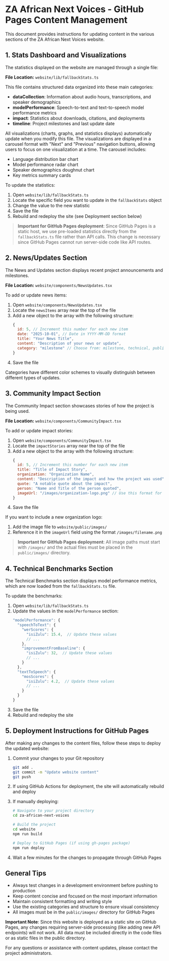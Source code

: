 # ZA African Next Voices - GitHub Pages Content Management

This document provides instructions for updating content in the various sections of the ZA African Next Voices website.

## 1. Stats Dashboard and Visualizations

The statistics displayed on the website are managed through a single file:

**File Location:** `website/lib/fallbackStats.ts`

This file contains structured data organized into these main categories:

- **dataCollection**: Information about audio hours, transcriptions, and speaker demographics
- **modelPerformance**: Speech-to-text and text-to-speech model performance metrics
- **impact**: Statistics about downloads, citations, and deployments
- **timeline**: Project milestones and last update date

All visualizations (charts, graphs, and statistics displays) automatically update when you modify this file. The visualizations are displayed in a carousel format with "Next" and "Previous" navigation buttons, allowing users to focus on one visualization at a time. The carousel includes:

- Language distribution bar chart
- Model performance radar chart
- Speaker demographics doughnut chart
- Key metrics summary cards

To update the statistics:

1. Open `website/lib/fallbackStats.ts`
2. Locate the specific field you want to update in the `fallbackStats` object
3. Change the value to the new statistic
4. Save the file
5. Rebuild and redeploy the site (see Deployment section below)

> **Important for GitHub Pages deployment**: Since GitHub Pages is a static host, we use pre-loaded statistics directly from the `fallbackStats.ts` file rather than API calls. This change is necessary since GitHub Pages cannot run server-side code like API routes.

## 2. News/Updates Section

The News and Updates section displays recent project announcements and milestones.

**File Location:** `website/components/NewsUpdates.tsx`

To add or update news items:

1. Open `website/components/NewsUpdates.tsx`
2. Locate the `newsItems` array near the top of the file
3. Add a new object to the array with the following structure:
   ```javascript
   {
     id: 5, // Increment this number for each new item
     date: "2025-10-01", // Date in YYYY-MM-DD format
     title: "Your News Title",
     content: "Description of your news or update",
     category: "milestone" // Choose from: milestone, technical, publication, partnership
   }
   ```
4. Save the file

Categories have different color schemes to visually distinguish between different types of updates.

## 3. Community Impact Section

The Community Impact section showcases stories of how the project is being used.

**File Location:** `website/components/CommunityImpact.tsx`

To add or update impact stories:

1. Open `website/components/CommunityImpact.tsx`
2. Locate the `impactStories` array near the top of the file
3. Add a new object to the array with the following structure:
   ```javascript
   {
     id: 5, // Increment this number for each new item
     title: "Title of Impact Story",
     organization: "Organization Name",
     content: "Description of the impact and how the project was used",
     quote: "A notable quote about the impact",
     person: "Name and Title of the person quoted",
     imageUrl: "/images/organization-logo.png" // Use this format for GitHub Pages
   }
   ```
4. Save the file

If you want to include a new organization logo:
1. Add the image file to `website/public/images/`
2. Reference it in the `imageUrl` field using the format `/images/filename.png`

> **Important for GitHub Pages deployment**: All image paths must start with `/images/` and the actual files must be placed in the `public/images/` directory.

## 4. Technical Benchmarks Section

The Technical Benchmarks section displays model performance metrics, which are now loaded from the `fallbackStats.ts` file.

To update the benchmarks:

1. Open `website/lib/fallbackStats.ts`
2. Update the values in the `modelPerformance` section:
   ```typescript
   "modelPerformance": {
     "speechToText": {
       "werScores": {
         "isiZulu": 15.4,  // Update these values
         // ...
       },
       "improvementFromBaseline": {
         "isiZulu": 32,  // Update these values
         // ...
       }
     },
     "textToSpeech": {
       "mosScores": {
         "isiZulu": 4.2,  // Update these values
         // ...
       }
     }
   }
   ```
3. Save the file
4. Rebuild and redeploy the site

## 5. Deployment Instructions for GitHub Pages

After making any changes to the content files, follow these steps to deploy the updated website:

1. Commit your changes to your Git repository
   ```bash
   git add .
   git commit -m "Update website content"
   git push
   ```

2. If using GitHub Actions for deployment, the site will automatically rebuild and deploy
   
3. If manually deploying:
   ```bash
   # Navigate to your project directory
   cd za-african-next-voices

   # Build the project
   cd website
   npm run build

   # Deploy to GitHub Pages (if using gh-pages package)
   npm run deploy
   ```

4. Wait a few minutes for the changes to propagate through GitHub Pages

## General Tips

- Always test changes in a development environment before pushing to production
- Keep content concise and focused on the most important information
- Maintain consistent formatting and writing style
- Use the existing categories and structure to ensure visual consistency
- All images must be in the `public/images/` directory for GitHub Pages

**Important Note**: Since this website is deployed as a static site on GitHub Pages, any changes requiring server-side processing (like adding new API endpoints) will not work. All data must be included directly in the code files or as static files in the public directory.

For any questions or assistance with content updates, please contact the project administrators.
